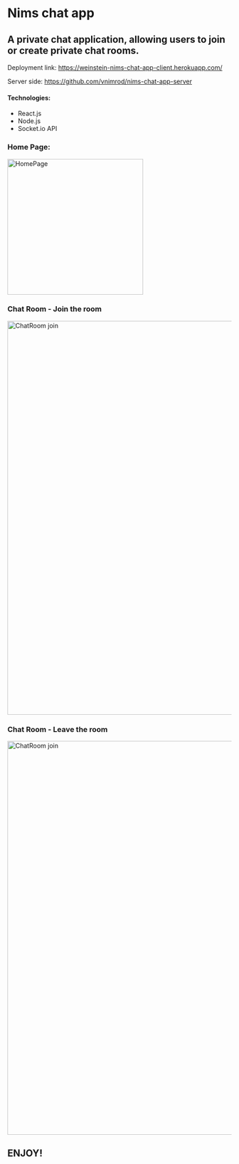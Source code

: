 # Nims chat app

## A private chat application, allowing users to join or create private chat rooms.

Deployment link: https://weinstein-nims-chat-app-client.herokuapp.com/

Server side: https://github.com/vnimrod/nims-chat-app-server

#### Technologies:
- React.js
- Node.js
- Socket.io API

### Home Page:
<img width="305" alt="HomePage" src="https://user-images.githubusercontent.com/47380906/103204216-7a42f180-48ff-11eb-9725-9d37a8de32f7.PNG">

### Chat Room - Join the room
<img width="885" alt="ChatRoom join" src="https://user-images.githubusercontent.com/47380906/103204496-2c7ab900-4900-11eb-9c93-6838b6c05a17.PNG">

### Chat Room - Leave the room
<img width="885" alt="ChatRoom join" src="https://user-images.githubusercontent.com/47380906/103204743-b1fe6900-4900-11eb-9eb9-cbe2aabf4716.PNG">


## ENJOY!
